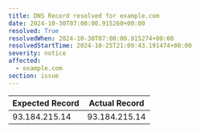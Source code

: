 ```yaml
---
title: DNS Record resolved for example.com
date: 2024-10-30T07:00:00.915260+00:00
resolved: True
resolvedWhen: 2024-10-30T07:00:00.915274+00:00
resolvedStartTime: 2024-10-25T21:09:43.191474+00:00
severity: notice
affected:
  - example.com
section: issue
---
```


| Expected Record  | Actual Record  |
|------------------|----------------|
| 93.184.215.14 | 93.184.215.14 |
